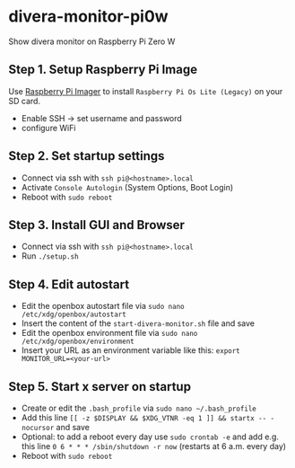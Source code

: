 # divera-monitor-pi0w

Show divera monitor on Raspberry Pi Zero W

## Step 1. Setup Raspberry Pi Image
Use [Raspberry Pi Imager](https://www.raspberrypi.com/software/) to install `Raspberry Pi Os Lite (Legacy)` on your SD card.
 - Enable SSH -> set username and password
 - configure WiFi 

## Step 2. Set startup settings
- Connect via ssh with `ssh pi@<hostname>.local`
- Activate `Console Autologin` (System Options, Boot Login)
- Reboot with `sudo reboot`

## Step 3. Install GUI and Browser
- Connect via ssh with `ssh pi@<hostname>.local`
- Run `./setup.sh`

## Step 4. Edit autostart
- Edit the openbox autostart file via `sudo nano /etc/xdg/openbox/autostart`
- Insert the content of the `start-divera-monitor.sh` file and save
- Edit the openbox environment file via `sudo nano /etc/xdg/openbox/environment`
- Insert your URL as an environment variable like this: `export MONITOR_URL=<your-url>`

## Step 5. Start x server on startup
- Create or edit the `.bash_profile` via `sudo nano ~/.bash_profile`
- Add this line `[[ -z $DISPLAY && $XDG_VTNR -eq 1 ]] && startx -- -nocursor` and save
- Optional: to add a reboot every day use `sudo crontab -e` and add e.g. this line `0 6 * * * /sbin/shutdown -r now` (restarts at 6 a.m. every day)
- Reboot with `sudo reboot`

